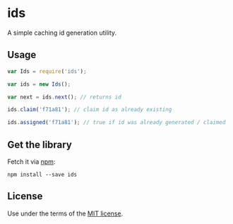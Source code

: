# ids

A simple caching id generation utility.


## Usage

```javascript
var Ids = require('ids');

var ids = new Ids();

var next = ids.next(); // returns id

ids.claim('f71a81'); // claim id as already existing

ids.assigned('f71a81'); // true if id was already generated / claimed
```


## Get the library

Fetch it via [npm](http://npmjs.org):

```
npm install --save ids
```


## License

Use under the terms of the [MIT license](http://opensource.org/licenses/MIT).